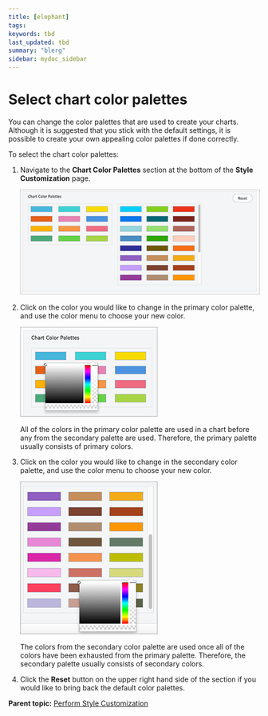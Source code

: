 ```yaml
---
title: [elephant]
tags: 
keywords: tbd
last_updated: tbd
summary: "blerg"
sidebar: mydoc_sidebar
---
```

# Select chart color palettes

You can change the color palettes that are used to create your charts. Although it is suggested that you stick with the default settings, it is possible to create your own appealing color palettes if done correctly.

To select the chart color palettes:

1. Navigate to the **Chart Color Palettes** section at the bottom of the **Style Customization** page. 

     ![](../../images/chart_color_palettes.png "Chart Color Palettes section") 

2. Click on the color you would like to change in the primary color palette, and use the color menu to choose your new color. 

     ![](../../images/color_palettes_1.png "Primary color palette") 

    All of the colors in the primary color palette are used in a chart before any from the secondary palette are used. Therefore, the primary palette usually consists of primary colors.

3. Click on the color you would like to change in the secondary color palette, and use the color menu to choose your new color. 

     ![](../../images/color_palettes_2.png "Secondary color palette") 

    The colors from the secondary color palette are used once all of the colors have been exhausted from the primary palette. Therefore, the secondary palette usually consists of secondary colors.

4. Click the **Reset** button on the upper right hand side of the section if you would like to bring back the default color palettes. 

**Parent topic:** [Perform Style Customization](../../application_integration/custom_branding/perform_style_customization.html)

